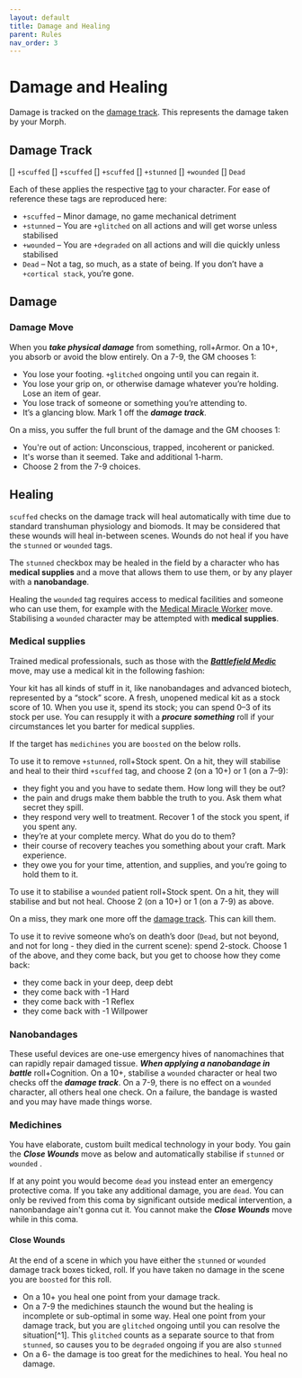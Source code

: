 ```yaml
---
layout: default
title: Damage and Healing
parent: Rules
nav_order: 3
---
```


# Damage and Healing

Damage is tracked on the [damage track](#damage-track). This represents the damage taken by your Morph.

## Damage Track

\[\] `+scuffed`
\[\] `+scuffed`
\[\] `+scuffed`
\[\] `+stunned`
\[\] `+wounded`
\[\] `Dead`

Each of these applies the respective [tag](/content/tags/damageTrauma.html) to your character. For ease of reference these tags are reproduced here:

- `+scuffed` – Minor damage, no game mechanical detriment
- `+stunned` – You are `+glitched` on all actions and will get worse unless stabilised
- `+wounded` – You are `+degraded` on all actions and will die quickly unless stabilised
- `Dead` – Not a tag, so much, as a state of being. If you don’t have a `+cortical stack`, you’re gone.

## Damage

### Damage Move

When you **_take physical damage_** from something, roll+Armor. On a 10+, you absorb or avoid the blow entirely. On a 7-9, the GM chooses 1:

- You lose your footing. `+glitched` ongoing until you can regain it.
- You lose your grip on, or otherwise damage whatever you’re holding. Lose an item of gear.
- You lose track of someone or something you’re attending to.
- It’s a glancing blow. Mark 1 off the **_damage track_**.

On a miss, you suffer the full brunt of the damage and the GM chooses 1:

- You're out of action: Unconscious, trapped, incoherent or panicked.
- It's worse than it seemed. Take and additional 1-harm.
- Choose 2 from the 7-9 choices.

## Healing

`scuffed` checks on the damage track will heal automatically with time due to standard transhuman physiology and biomods. It may be considered that these wounds will heal in-between scenes. Wounds do not heal if you have the `stunned` or `wounded` tags.

The `stunned` checkbox may be healed in the field by a character who has **medical supplies** and a move that allows them to use them, or by any player with a **nanobandage**.

Healing the `wounded` tag requires access to medical facilities and someone who can use them, for example with the [Medical Miracle Worker](/content/moves/tech#Medical) move. Stabilising a `wounded` character may be attempted with **medical supplies**.

### Medical supplies

Trained medical professionals, such as those with the **_[Battlefield Medic](/content/moves/combat#Medic)_** move, may use a medical kit in the following fashion:

Your kit has all kinds of stuff in it, like nanobandages and advanced biotech, represented by a “stock” score. A fresh, unopened medical kit as a stock score of 10. When you use it, spend its stock; you can spend 0–3 of its stock per use. You can resupply it with a **_procure something_** roll if your circumstances let you barter for medical supplies.

If the target has `medichines` you are `boosted` on the below rolls.

To use it to remove `+stunned`, roll+Stock spent. On a hit, they will stabilise and heal to their third `+scuffed` tag, and choose 2 (on a 10+) or 1 (on a 7–9):

- they fight you and you have to sedate them. How long will they be out?
- the pain and drugs make them babble the truth to you. Ask them what secret they spill.
- they respond very well to treatment. Recover 1 of the stock you spent, if you spent any.
- they’re at your complete mercy. What do you do to them?
- their course of recovery teaches you something about your craft. Mark experience.
- they owe you for your time, attention, and supplies, and you’re going to hold them to it.

To use it to stabilise a `wounded` patient roll+Stock spent. On a hit, they will stabilise and but not heal. Choose 2 (on a 10+) or 1 (on a 7-9) as above.

On a miss, they mark one more off the [damage track](#damage-track). This can kill them.

To use it to revive someone who’s on death’s door (`Dead`, but not beyond, and not for long - they died in the current scene): spend 2-stock. Choose 1 of the above, and they come back, but you get to choose how they come back:

- they come back in your deep, deep debt
- they come back with -1 Hard
- they come back with -1 Reflex
- they come back with -1 Willpower

### Nanobandages

These useful devices are one-use emergency hives of nanomachines that can rapidly repair damaged tissue. **_When applying a nanobandage in battle_** roll+Cognition. On a 10+, stabilise a `wounded` character or heal two checks off the **_damage track_**. On a 7-9, there is no effect on a `wounded` character, all others heal one check. On a failure, the bandage is wasted and you may have made things worse.

### Medichines

You have elaborate, custom built medical technology in your body. You gain the **_Close Wounds_** move as below and automatically stabilise if `stunned` or `wounded` .

If at any point you would become `dead` you instead enter an emergency protective coma. If you take any additional damage, you are `dead`. You can only be revived from this coma by significant outside medical intervention, a nanonbandage ain't gonna cut it. You cannot make the **_Close Wounds_** move while in this coma.

#### Close Wounds

At the end of a scene in which you have either the `stunned` or `wounded` damage track boxes ticked, roll. If you have taken no damage in the scene you are `boosted` for this roll.

- On a 10+ you heal one point from your damage track.
- On a 7-9 the medichines staunch the wound but the healing is incomplete or sub-optimal in some way. Heal one point from your damage track, but you are `glitched` ongoing until you can resolve the situation[^1]. This `glitched` counts as a separate source to that from `stunned`, so causes you to be `degraded` ongoing if you are also `stunned`
- On a 6- the damage is too great for the medichines to heal. You heal no damage.

